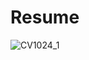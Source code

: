 # Resume
![CV1024_1](https://user-images.githubusercontent.com/24949723/224866542-77ecfbca-8d57-4ac2-ba14-84b629c3362a.jpg)
